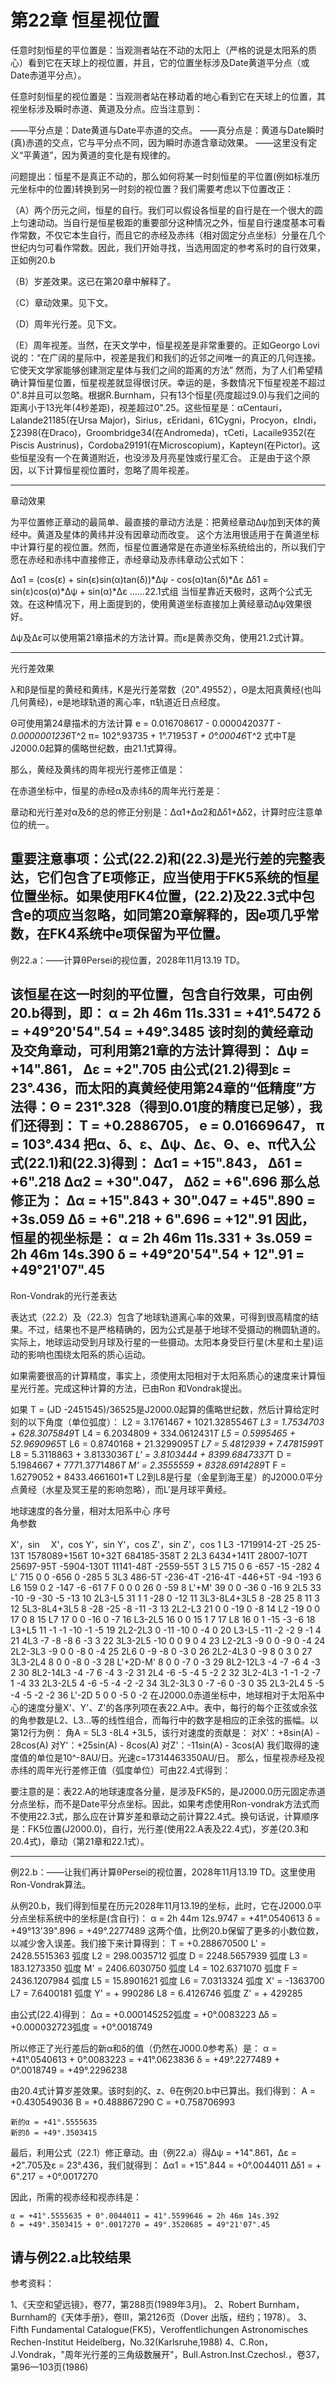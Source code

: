 # 第22章 恒星视位置

  

  任意时刻恒星的平位置是：当观测者站在不动的太阳上（严格的说是太阳系的质心）看到它在天球上的视位置，并且，它的位置坐标涉及Date黄道平分点（或Date赤道平分点）。

  任意时刻恒星的视位置是：当观测者站在移动着的地心看到它在天球上的位置，其视坐标涉及瞬时赤道、黄道及分点。应当注意到：

——平分点是：Date黄道与Date平赤道的交点。
——真分点是：黄道与Date瞬时(真)赤道的交点，它与平分点不同，因为瞬时赤道含章动效果。
——这里没有定义“平黄道”，因为黄道的变化是有规律的。



  问题提出：恒星不是真正不动的，那么如何将某一时刻恒星的平位置(例如标准历元坐标中的位置)转换到另一时刻的视位置？我们需要考虑以下位置改正：

（A）两个历元之间，恒星的自行。我们可以假设各恒星的自行是在一个很大的圆上匀速动动。当自行是恒星极距的重要部分这种情况之外，恒星自行速度基本可看作常数，不仅它本生自行，而且它的赤经及赤纬（相对固定分点坐标）分量在几个世纪内匀可看作常数。因此，我们开始寻找，当选用固定的参考系时的自行效果，正如例20.b

（B）岁差效果。这已在第20章中解释了。

（C）章动效果。见下文。

（D）周年光行差。见下文。

（E）周年视差。当然，在天文学中，恒星视差是非常重要的。正如Georgo Lovi说的：“在广阔的星际中，视差是我们和我们的近邻之间唯一的真正的几何连接。它使天文学家能够创建测定星体与我们之间的距离的方法”
  然而，为了人们希望精确计算恒星位置，恒星视差就显得很讨厌。幸运的是，多数情况下恒星视差不超过0".8并且可以忽略。根据R.Burnham，只有13个恒星(亮度超过9.0)与我们之间的距离小于13光年(4秒差距)，视差超过0".25。这些恒星是：αCentauri，Lalande21185(在Ursa Major)，Sirius，εEridani，61Cygni，Procyon，εIndi，∑2398(在Draco)，Groombridge34(在Andromeda)，τCeti，Lacaile9352(在Piscis Austrinus)，Cordoba29191(在Microscopium)，Kapteyn(在Pictor)。这些恒星没有一个在黄道附近，也没涉及月亮星蚀或行星汇合。
  正是由于这个原因，以下计算恒星视位置时，忽略了周年视差。

-------------------------------------

章动效果

  为平位置修正章动的最简单、最直接的章动方法是：把黄经章动Δψ加到天体的黄经中。黄道及星体的黄纬并没有因章动而改变。
  这个方法用很适用于在黄道坐标中计算行星的视位置。然而，恒星位置通常是在赤道坐标系统给出的，所以我们宁愿在赤经和赤纬中直接修正，赤经章动及赤纬章动公式如下：

Δα1 = (cos(ε) + sin(ε)sin(α)tan(δ))*Δψ - cos(α)tan(δ)*Δε
Δδ1 = sin(ε)cos(α)*Δψ + sin(α)*Δε  ……22.1式组
  当恒星靠近天极时，这两个公式无效。在这种情况下，用上面提到的，使用黄道坐标直接加上黄经章动Δψ效果很好。

  Δψ及Δε可以使用第21章描术的方法计算。而ε是黄赤交角，使用21.2式计算。

------------------------------

光行差效果

  λ和β是恒星的黄经和黄纬，K是光行差常数（20".49552），Θ是太阳真黄经(也叫几何黄经)，e是地球轨道的离心率，π轨道近日点经度。

  Θ可使用第24章描术的方法计算
  e = 0.016708617 - 0.000042037*T - 0.0000001236*T^2
  π= 102°.93735 + 1°.71953*T + 0°.00046*T^2
  式中T是J2000.0起算的儒略世纪数，由21.1式算得。

  那么，黄经及黄纬的周年视光行差修正值是：



  在赤道坐标中，恒星的赤经α及赤纬δ的周年光行差是：



  章动和光行差对α及δ的总的修正分别是：Δα1+Δα2和Δδ1+Δδ2，计算时应注意单位的统一。

  重要注意事项：公式(22.2)和(22.3)是光行差的完整表达，它们包含了E项修正，应当使用于FK5系统的恒星位置坐标。如果使用FK4位置，(22.2)及22.3式中包含e的项应当忽略，如同第20章解释的，因e项几乎常数，在FK4系统中e项保留为平位置。
------------------------------------------

例22.a：——计算θPersei的视位置，2028年11月13.19 TD。

  该恒星在这一时刻的平位置，包含自行效果，可由例20.b得到，即：
    α = 2h 46m 11s.331 = +41°.5472 
    δ = +49°20'54".54  = +49°.3485
  该时刻的黄经章动及交角章动，可利用第21章的方法计算得到：
    Δψ = +14".861，    Δε =  +2".705
  由公式(21.2)得到ε = 23°.436，而太阳的真黄经使用第24章的“低精度”方法得：Θ = 231°.328（得到0.01度的精度已足够），我们还得到：
    T = +0.2886705，  e = 0.01669647，  π = 103°.434
  把α、δ、ε、Δψ、Δε、Θ、e、π代入公式(22.1)和(22.3)得到：
    Δα1 = +15".843，  Δδ1 = +6".218
    Δα2 = +30".047，  Δδ2 = +6".696
  那么总修正为：
    Δα = +15".843 + 30".047 = +45".890 = +3s.059
    Δδ = +6".218 + 6".696 = +12".91
  因此，恒星的视坐标是：
    α = 2h 46m 11s.331 + 3s.059 = 2h 46m 14s.390
    δ = +49°20'54".54 + 12".91 = +49°21'07".45
-----------------------------------------

Ron-Vondrak的光行差表达

  表达式（22.2）及（22.3）包含了地球轨道离心率的效果，可得到很高精度的结果。不过，结果也不是严格精确的，因为公式是基于地球不受摄动的椭圆轨道的。实际上，地球运动受到月球及行星的一些摄动。太阳本身受巨行星(木星和土星)运动的影响也围绕太阳系的质心运动。

  如果需要很高的计算精度，事实上，须使用太阳相对于太阳系质心的速度来计算恒星光行差。完成这种计算的方法，已由Ron 和Vondrak提出。

  如果 T = (JD -2451545)/36525是J2000.0起算的儒略世纪数，然后计算给定时刻的以下角度（单位弧度）：
  L2 = 3.1761467 + 1021.3285546*T
  L3 = 1.7534703 +  628.3075849*T
  L4 = 6.2034809 +  334.0612431*T
  L5 = 0.5995465 +   52.9690965*T
  L6 = 0.8740168 +   21.3299095*T
  L7 = 5.4812939 +    7.4781599*T
  L8 = 5.3118863 +    3.8133036*T
  L' = 3.8103444 + 8399.6847337*T
   D = 5.1984667 + 7771.3771486*T
  M' = 2.3555559 + 8328.6914289*T
  F  = 1.6279052 + 8433.4661601*T
  L2到L8是行星（金星到海王星）的J2000.0平分点黄经（水星及冥王星的影响忽略），而L'是月球平黄经。

地球速度的各分量，相对太阳系中心
序号	
角参数

X'，sin　	X'，cos	Y'，sin	Y'，cos	Z'，sin	Z'，cos
1	L3	-1719914-2T	-25	25-13T	1578089+156T	10+32T	684185-358T
2	2L3	6434+141T	28007-107T	25697-95T	-5904-130T	11141-48T	-2559-55T
3	L5	715	0	6	-657	-15	-282
4	L'	715	0	0	-656	0	-285
5	3L3	486-5T	-236-4T	-216-4T	-446+5T	-94	-193
6	L6	159	0	2	-147	-6	-61
7	F	0	0	0	26	0	-59
8	L'+M'	39	0	0	-36	0	-16
9	2L5	33	-10	-9	-30	-5	-13
10	2L3-L5	31	1	1	-28	0	-12
11	3L3-8L4+3L5	8	-28	25	8	11	3
12	5L3-8L4+3L5	8	-28	-25	-8	-11	-3
13	2L2-L3	21	0	0	-19	0	-8
14	L2	-19	0	0	17	0	8
15	L7	17	0	0	-16	0	-7
16	L3-2L5	16	0	0	15	1	7
17	L8	16	0	1	-15	-3	-6
18	L3+L5	11	-1	-1	-10	-1	-5
19	2L2-2L3	0	-11	-10	0	-4	0
20	L3-L5	-11	-2	-2	9	-1	4
21	4L3	-7	-8	-8	6	-3	3
22	3L3-2L5	-10	0	0	9	0	4
23	L2-2L3	-9	0	0	-9	0	-4
24	2L2-3L3	-9	0	0	-8	0	-4
25	2L6	0	-9	-8	0	-3	0
26	2L2-4L3	0	-9	8	0	3	0
27	3L3-2L4	8	0	0	-8	0	-3
28	L'+2D-M'	8	0	0	-7	0	-3
29	8L2-12L3	-4	-7	-6	4	-3	2
30	8L2-14L3	-4	-7	6	-4	3	-2
31	2L4	-6	-5	-4	5	-2	2
32	3L2-4L3	-1	-1	-2	-7	1	-4
33	2L3-2L5	4	-6	-5	-4	-2	-2
34	3L2-3L3	0	-7	-6	0	-3	0
35	2L3-2L4	5	-5	-4	-5	-2	-2
36	L'-2D	5	0	0	-5	0	-2
  在J2000.0赤道坐标中，地球相对于太阳系中心的速度分量X'、Y'、Z'的各序列项在表22.A中。表中，每行的每个正弦或余弦的角参数是L2、L3…等的线性组合，而每行中的数字是相应的正余弦的振幅。以第12行为例：
  角A = 5L3 -8L4 +3L5，该行对速度的贡献是：
    对X'：+8sin(A) - 28cos(A)
    对Y'：+25sin(A) - 8cos(A)
    对Z'：-11sin(A) - 3cos(A)
  我们取得的速度值的单位是10^-8AU/日。光速c=17314463350AU/日。
  那么，恒星视赤经及视赤纬的周年光行差修正值（弧度单位）可由22.4式得到：



  要注意的是：表22.A的地球速度各分量，是涉及FK5的，是J2000.0历元固定赤道分点坐标，而不是Date平分点坐标。因此，如果考虑使用Ron-vondrak方法式而不使用22.3式，那么应在计算岁差和章动之前计算22.4式。换句话说，计算顺序是：FK5位置(J2000.0)，自行，光行差(使用22.A表及22.4式)，岁差(20.3和20.4式)，章动（第21章和22.1式）。

------------------------------------------
  例22.b：——让我们再计算θPersei的视位置，2028年11月13.19 TD。这里使用Ron-Vondrak算法。

  从例20.b，我们得到恒星在历元2028年11月13.19的坐标，此时，它在J2000.0平分点坐标系统中的坐标是(含自行)：
    α = 2h 44m 12s.9747 = +41°.0540613
    δ = +49°13'39".896  = +49°.2277489
  这两个值，比例20.b保留了更多的小数位数，以减少舍入误差。我们接下来计算得到：
      T = +0.288670500      L' = 2428.5515363 弧度
     L2 = 298.0035712 弧度   D = 2248.5657939 弧度
     L3 = 183.1273350 弧度  M' = 2406.6030750 弧度
     L4 = 102.6371070 弧度   F = 2436.1207984 弧度
     L5 =  15.8901621 弧度
     L6 =   7.0313324 弧度  X' = -1363700
     L7 =   7.6400181 弧度  Y' = + 990286
     L8 =   6.4126746 弧度  Z' = + 429285

  由公式(22.4)得到：
    Δα = +0.000145252弧度 = +0°.0083223
    Δδ = +0.000032723弧度 = +0°.0018749

  所以修正了光行差后的新α和δ的值（仍然在J000.0参考系）是：
    α = +41°.0540613 + 0°.0083223 = +41°.0623836
    δ = +49°.2277489 + 0°.0018749 = +49°.2296238

  由20.4式计算岁差效果。该时刻的ζ、z、θ在例20.b中已算出。我们得到：
    A = +0.430549036
    B = +0.488867290
    C = +0.758706993

    新的α = +41°.5555635
    新的δ = +49°.3503415

  最后，利用公式（22.1）修正章动。由（例22.a）得Δψ = +14".861，Δε = +2".705及ε = 23°.436，我们就得到：
    Δα1 = +15".844 = +0°.0044011
    Δδ1 = + 6".217 = +0°.0017270

  因此，所需的视赤经和视赤纬是：

    α = +41°.5555635 + 0°.0044011 = 41°.5599646 = 2h 46m 14s.392
    δ = +49°.3503415 + 0°.0017270 = 49°.3520685 = 49°21'07".45

  请与例22.a比较结果
-------------------------------------------------

参考资料：

1、《天空和望远镜》，卷77，第288页(1989年3月)。
2、Robert Burnham，Burnham的《天体手册》，卷III，第2126页（Dover 出版，纽约；1978）。
3、Fifth Fundamental Catalogue(FK5)，Veroffentlichungen Astronomisches Rechen-Institut Heidelberg，No.32(Karlsruhe,1988)
4、C.Ron，J.Vondrak，"周年光行差的三角级数展开"，Bull.Astron.Inst.Czechosl.，卷37，第96—103页(1986)

